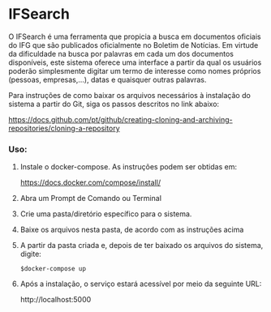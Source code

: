 

# IFSearch

O IFSearch é uma ferramenta que propicia a busca em documentos oficiais do IFG que são publicados oficialmente no Boletim de Notícias. Em virtude da dificuldade na busca por palavras em cada um dos documentos disponíveis, este sistema oferece uma interface a partir da qual os usuários poderão simplesmente digitar um termo de interesse como nomes próprios (pessoas, empresas,...), datas e quaisquer outras palavras.

Para instruções de como baixar os arquivos necessários à instalação do sistema a partir do Git, siga os passos descritos no link abaixo:

https://docs.github.com/pt/github/creating-cloning-and-archiving-repositories/cloning-a-repository

### Uso:

1. Instale o docker-compose. As instruções podem ser obtidas em:

   https://docs.docker.com/compose/install/


2. Abra um Prompt de Comando ou Terminal

3. Crie uma pasta/diretório específico para o sistema. 

4. Baixe os arquivos nesta pasta, de acordo com as instruções acima

5. A partir da pasta criada e, depois de ter baixado os arquivos do sistema, digite:

   `$docker-compose up`
   
   
7. Após a instalação, o serviço estará acessível por meio da seguinte URL:

   http://localhost:5000



